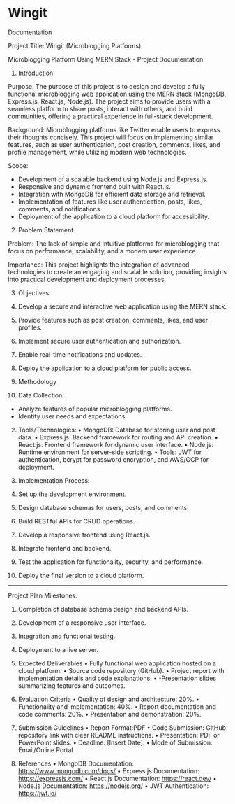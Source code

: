 # Wingit
Documentation 



Project Title:
 Wingit (Microblogging Platforms)


Microblogging Platform Using MERN Stack - Project Documentation


1. Introduction

Purpose:
The purpose of this project is to design and develop a fully functional microblogging web application using the MERN stack (MongoDB, Express.js, React.js, Node.js). The project aims to provide users with a seamless platform to share posts, interact with others, and build communities, offering a practical experience in full-stack development.

 Background:
Microblogging platforms like Twitter enable users to express their thoughts concisely. This project will focus on implementing similar features, such as user authentication, post creation, comments, likes, and profile management, while utilizing modern web technologies.

Scope:
- Development of a scalable backend using Node.js and Express.js.
- Responsive and dynamic frontend built with React.js.
- Integration with MongoDB for efficient data storage and retrieval.
- Implementation of features like user authentication, posts, likes, comments, and notifications.
- Deployment of the application to a cloud platform for accessibility.




2. Problem Statement

 Problem:
The lack of simple and intuitive platforms for microblogging that focus on performance, scalability, and a modern user experience.

 Importance:
This project highlights the integration of advanced technologies to create an engaging and scalable solution, providing insights into practical development and deployment processes.

3. Objectives
1. Develop a secure and interactive web application using the MERN stack.
2. Provide features such as post creation, comments, likes, and user profiles.
3. Implement secure user authentication and authorization.
4. Enable real-time notifications and updates.
5. Deploy the application to a cloud platform for public access.

4. Methodology

1. Data Collection:
- Analyze features of popular microblogging platforms.
- Identify user needs and expectations.

2. Tools/Technologies:
•	MongoDB: Database for storing user and post data.
•	Express.js: Backend framework for routing and API creation.
•	React.js: Frontend framework for dynamic user interface.
•	Node.js: Runtime environment for server-side scripting.
•	Tools: JWT for authentication, bcrypt for password encryption, and AWS/GCP for deployment.

 3. Implementation Process:
1. Set up the development environment.
2. Design database schemas for users, posts, and comments.
3. Build RESTful APIs for CRUD operations.
4. Develop a responsive frontend using React.js.
5. Integrate frontend and backend.
6. Test the application for functionality, security, and performance.
7. Deploy the final version to a cloud platform.

---

Project Plan
 Milestones:
1. Completion of database schema design and backend APIs.
2. Development of a responsive user interface.
3. Integration and functional testing.
4. Deployment to a live server.

6. Expected Deliverables
•	Fully functional web application hosted on a cloud platform.
•	Source code repository (GitHub).
•	Project report with implementation details and code explanations.
•	-Presentation slides summarizing features and outcomes.

 7. Evaluation Criteria
•	Quality of design and architecture: 20%.
•	Functionality and implementation: 40%.
•	Report documentation and code comments: 20%.
•	Presentation and demonstration: 20%.

8. Submission Guidelines
•	Report Format:PDF
•	Code Submission: GitHub repository link with clear README instructions.
•	Presentation: PDF or PowerPoint slides.
•	Deadline: [Insert Date].
•	Mode of Submission: Email/Online Portal.


 9. References
•	MongoDB Documentation: https://www.mongodb.com/docs/
•	Express.js Documentation: https://expressjs.com/
•	React.js Documentation: https://react.dev/
•	Node.js Documentation: https://nodejs.org/
•	JWT Authentication: https://jwt.io/


